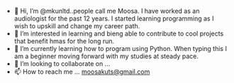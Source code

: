 - 👋 Hi, I’m @mkunltd..people call me Moosa. I have worked as an audiologist for the past 12 years. I started learning programming as I wish to upskill and change my career path.
- 👀 I’m interested in learning and bieng able to contribute to cool projects that benefit hmas for the long run.
- 🌱 I’m currently learning how to program using Python. When typing this I am a beginner moving forward with my studies at steady pace.
- 💞️ I’m looking to collaborate on ...
- 📫 How to reach me ... moosakuts@gmail.com

<!---
mkunltd/mkunltd is a ✨ special ✨ repository because its `README.md` (this file) appears on your GitHub profile.
You can click the Preview link to take a look at your changes.
--->

